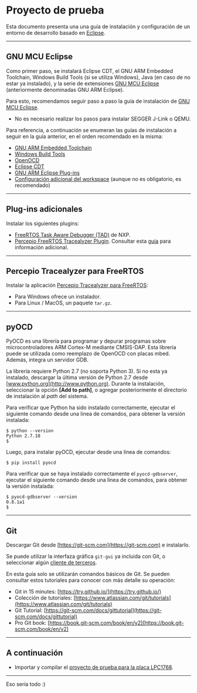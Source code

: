 ﻿# Proyecto de prueba
Esta documento presenta una una guía de instalación y configuración de un entorno de desarrollo basado en [Eclipse](http://www.eclipse.org).

---

## GNU MCU Eclipse
Como primer paso, se instalará Eclipse CDT, el GNU ARM Embedded Toolchain, Windows Build Tools (si se utiliza Windows), Java (en caso de no estar ya instalado), y la serie de extensiones [GNU MCU Eclipse](https://gnu-mcu-eclipse.github.io/) (anteriormente denominadas GNU ARM Eclipse).

Para esto, recomendamos seguir paso a paso la guía de instalación de [GNU MCU Eclipse](https://gnu-mcu-eclipse.github.io/install/).
* No es necesario realizar los pasos para instalar SEGGER J-Link o QEMU.

Para referencia, a continuación se enumeran las guías de instalación a seguir en la guía anterior, en el orden recomendado en la misma:
* [GNU ARM Embedded Toolchain](https://gnu-mcu-eclipse.github.io/toolchain/arm/install/)
* [Windows Build Tools](https://gnu-mcu-eclipse.github.io/windows-build-tools/install/)
* [OpenOCD](https://gnu-mcu-eclipse.github.io/openocd/install)
* [Eclipse CDT](https://gnu-mcu-eclipse.github.io/plugins/install/)
* [GNU ARM Eclipse Plug-ins](https://gnu-mcu-eclipse.github.io/plugins/install/)
* [Configuración adicional del workspace](https://gnu-mcu-eclipse.github.io/eclipse/workspace/preferences) (aunque no es obligatorio, es recomendado)

---

## Plug-ins adicionales
Instalar los siguientes plugins:
* [FreeRTOS Task Aware Debugger (TAD)](https://mcuoneclipse.com/2016/07/06/freertos-kernel-awareness-for-eclipse-from-nxp/) de NXP.
* [Percepio FreeRTOS Tracealyzer Plugin](https://percepio.com/docs/FreeRTOS/manual/Recorder.html#eclipse). Consultar esta [guía](https://mcuoneclipse.com/2017/03/08/percepio-freertos-tracealyzer-plugin-for-eclipse/) para información adicional.

---

## Percepio Tracealyzer para FreeRTOS
Instalar la aplicación [Percepio Tracealyzer para FreeRTOS](https://percepio.com/tz/freertostrace/):
* Para Windows ofrece un instalador.
* Para Linux / MacOS, un paquete `tar.gz`.

---

## pyOCD

PyOCD es una librería para programar y depurar programas sobre microcontroladores ARM Cortex-M mediante CMSIS-DAP. Esta librería puede se utilizada como reemplazo de OpenOCD con placas mbed. Además, integra un servidor GDB.

La librería requiere Python 2.7 (no soporta Python 3). Si no esta ya instalado, descargar la última versión de Python 2.7 desde [www.python.org](http://www.python.org). Durante la instalación, seleccionar la opción **[Add to path]**, o agregar posteriormente el directorio de instalación al *path* del sistema.

Para verificar que Python ha sido instalado correctamente, ejecutar el siguiente comando desde una linea de comandos, para obtener la versión instalada:
```
$ python --version
Python 2.7.10
$
```
Luego, para instalar pyOCD, ejecutar desde una linea de comandos:
```
$ pip install pyocd
```
Para verificar que se haya instalado correctamente el `pyocd-gdbserver`, ejecutar el siguiente comando desde una linea de comandos, para obtener la versión instalada:
```
$ pyocd-gdbserver --version
0.8.1a1
$
```

---

## Git
Descargar Git desde [https://git-scm.com](https://git-scm.com) e instalarlo.

Se puede utilizar la interfaza gráfica `git-gui` ya incluida con Git, o seleccionar algún [cliente de terceros](https://git-scm.com/downloads/guis).

En esta guía solo se utilizarán comandos básicos de Git. Se pueden consultar estos tutoriales para conocer con más detalle su operación:
* Git in 15 minutes: [https://try.github.io/](https://try.github.io/)
* Colección de tutoriales: [https://www.atlassian.com/git/tutorials](https://www.atlassian.com/git/tutorials)
* Git Tutorial: [https://git-scm.com/docs/gittutorial](https://git-scm.com/docs/gittutorial)
* Pro Git book: [https://book.git-scm.com/book/en/v2](https://book.git-scm.com/book/en/v2)

---

## A continuación
* Importar y compilar el [proyecto de prueba para la placa LPC1768](proyecto-prueba-lpc1768.md).

---

Eso sería todo :)
